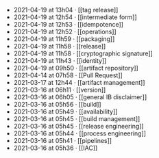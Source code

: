 - 2021-04-19 at 13h04 · [[tag release]]
- 2021-04-19 at 12h54 · [[intermediate form]]
- 2021-04-19 at 12h53 · [[idempotence]]
- 2021-04-19 at 12h52 · [[operations]]
- 2021-04-19 at 11h59 · [[packaging]]
- 2021-04-19 at 11h58 · [[release]]
- 2021-04-19 at 11h58 · [[cryptographic signature]]
- 2021-04-19 at 11h43 · [[identity]]
- 2021-04-19 at 09h50 · [[artifact repository]]
- 2021-04-14 at 07h58 · [[Pull Request]]
- 2021-03-17 at 12h44 · [[artifact management]]
- 2021-03-16 at 06h11 · [[version]]
- 2021-03-16 at 06h05 · [[general IB disclaimer]]
- 2021-03-16 at 05h56 · [[build]]
- 2021-03-16 at 05h49 · [[availability]]
- 2021-03-16 at 05h45 · [[build management]]
- 2021-03-16 at 05h45 · [[release engineering]]
- 2021-03-16 at 05h44 · [[process engineering]]
- 2021-03-16 at 05h41 · [[pipelines]]
- 2021-03-16 at 05h36 · [[IAC]]
